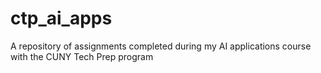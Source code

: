 # ctp_ai_apps
A repository of assignments completed during my AI applications course with the CUNY Tech Prep program
